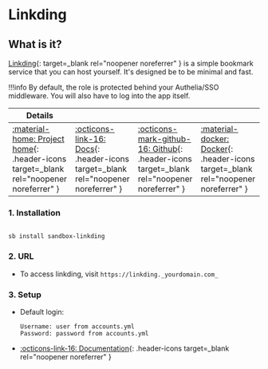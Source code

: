 # Linkding

## What is it?

[Linkding](https://github.com/sissbruecker/linkding#introduction){: target=_blank rel="noopener noreferrer" } is a simple bookmark service that you can host yourself. It's designed be to be minimal and fast.

!!!info
    By default, the role is protected behind your Authelia/SSO middleware. You will also have to log into the app itself.

| Details     |             |             |             |
|-------------|-------------|-------------|-------------|
| [:material-home: Project home](https://github.com/sissbruecker/linkding#introduction){: .header-icons target=_blank rel="noopener noreferrer" } | [:octicons-link-16: Docs](https://github.com/sissbruecker/linkding#documentation){: .header-icons target=_blank rel="noopener noreferrer" } | [:octicons-mark-github-16: Github](https://github.com/sissbruecker/linkding){: .header-icons target=_blank rel="noopener noreferrer" } | [:material-docker: Docker](https://hub.docker.com/r/sissbruecker/linkding){: .header-icons target=_blank rel="noopener noreferrer" } |


### 1. Installation

``` shell

sb install sandbox-linkding

```

### 2. URL

- To access linkding, visit `https://linkding._yourdomain.com_`

### 3. Setup

- Default login:
  ``` { .yaml}
  Username: user from accounts.yml
  Password: password from accounts.yml
  ```

- [:octicons-link-16: Documentation](https://github.com/sissbruecker/linkding#documentation){: .header-icons target=_blank rel="noopener noreferrer" }
